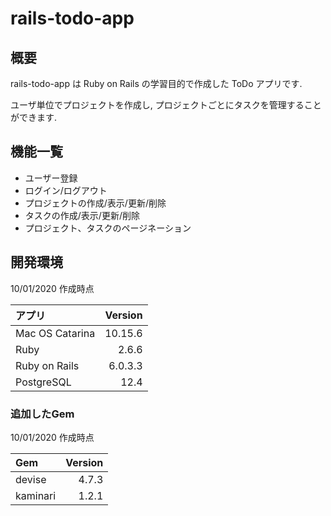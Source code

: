 # rails-todo-app

## 概要

rails-todo-app は Ruby on Rails の学習目的で作成した ToDo アプリです.

ユーザ単位でプロジェクトを作成し, プロジェクトごとにタスクを管理することができます.

## 機能一覧

- ユーザー登録
- ログイン/ログアウト
- プロジェクトの作成/表示/更新/削除
- タスクの作成/表示/更新/削除
- プロジェクト、タスクのページネーション

## 開発環境

10/01/2020 作成時点

|アプリ|Version|
|:-----------|------------:|
| Mac OS Catarina|10.15.6|
| Ruby|2.6.6|
| Ruby on Rails|6.0.3.3|
| PostgreSQL|12.4|

### 追加したGem

10/01/2020 作成時点

|Gem|Version|
|:-----------|------------:|
| devise|4.7.3|
|kaminari|1.2.1|
